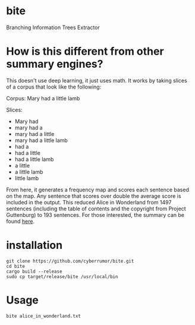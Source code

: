 # bite
Branching Information Trees Extractor


# How is this different from other summary engines?
This doesn't use deep learning, it just uses math. It works by taking slices of a corpus that look like the following:

Corpus: Mary had a little lamb

Slices: 
- Mary had
- mary had a 
- mary had a little
- mary had a little lamb
- had a
- had a little
- had a little lamb
- a little
- a little lamb
- little lamb

From here, it generates a frequency map and scores each sentence based on the map. Any sentence that scores over double the average score is included in the output. This reduced Alice in Wonderland from 1497 sentences (including the table of contents and the copyright from Project Guttenburg) to 193 sentences. For those interested, the summary can be found [here](https://github.com/cyberrumor/bite/blob/main/summary_example.txt). 

# installation
```
git clone https://github.com/cyberrumor/bite.git
cd bite
cargo build --release
sudo cp target/release/bite /usr/local/bin
```

# Usage
```bite alice_in_wonderland.txt```

